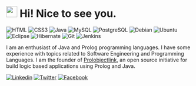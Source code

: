 <h1><img src="https://emojis.slackmojis.com/emojis/images/1531849430/4246/blob-sunglasses.gif?1531849430" width="30"/> Hi! Nice to see you.</h1>

![HTML](https://img.shields.io/badge/HTML5-E34F26?style=flat-square&logo=html5&logoColor=white)
![CSS3](https://img.shields.io/badge/CSS3-1572B6?style=flat-square&logo=css3&logoColor=white)
![Java](https://img.shields.io/badge/Java-ED8B00?style=flat-square&logo=openjdk&logoColor=white)
![MySQL](https://img.shields.io/badge/MySQL-005C84?style=flat-square&logo=mysql&logoColor=white)
![PostgreSQL](https://img.shields.io/badge/PostgreSQL-316192?style=flat-square&logo=postgresql&logoColor=white)
![Debian](https://img.shields.io/badge/Debian-A81D33?style=flat-square&logo=debian&logoColor=white)
![Ubuntu](https://img.shields.io/badge/Ubuntu-E95420?style=flat-square&logo=ubuntu&logoColor=white)
![Eclipse](https://img.shields.io/badge/Eclipse-2C2255?style=flat-square&logo=eclipse&logoColor=white)
![Hibernate](https://img.shields.io/badge/Hibernate-59666C?style=flat-square&logo=Hibernate&logoColor=white)
![Git](https://img.shields.io/badge/GIT-E44C30?style=flat-square&logo=git&logoColor=white)
![Jenkins](https://img.shields.io/badge/Jenkins-D24939?style=flat-square&logo=Jenkins&logoColor=white)

I am an enthusiast of Java and Prolog programming languages. I have some experience with topics related to Software Engineering and Programming Languages.
I am the founder of [Prolobjectlink](https://github.com/prolobjectlink), an open source initiative for build logic based applications using Prolog and Java.

[![Linkedin](https://img.shields.io/badge/LinkedIn-0077B5?style=flat-square&logo=linkedin&logoColor=white)](https://www.linkedin.com/in/jzalacainllanes/) 
[![Twitter](https://img.shields.io/badge/Twitter-1DA1F2?style=flat-square&logo=twitter&logoColor=white)](https://twitter.com/jzalacainllanes)
[![Facebook](https://img.shields.io/badge/Facebook-1877F2?style=flat-square&logo=facebook&logoColor=white)](https://www.facebook.com/jose.zalacainllanes)
